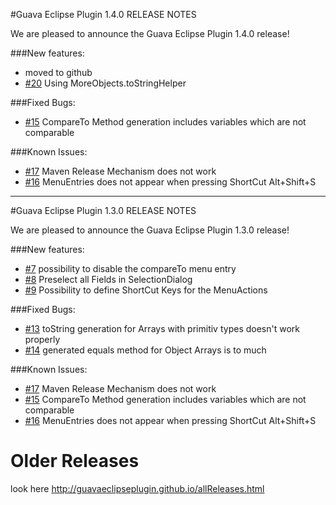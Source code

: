 #Guava Eclipse Plugin 1.4.0 RELEASE NOTES

We are pleased to announce the Guava Eclipse Plugin 1.4.0 release!

###New features:
- moved to github
- [#20](https://github.com/GuavaEclipseHelperTeam/GuavaEclipseHelper/issues/20) Using MoreObjects.toStringHelper

###Fixed Bugs:
- [#15](https://github.com/GuavaEclipseHelperTeam/GuavaEclipseHelper/issues/15) CompareTo Method generation includes variables which are not comparable

###Known Issues:
- [#17](https://github.com/GuavaEclipseHelperTeam/GuavaEclipseHelper/issues/17) Maven Release Mechanism does not work
- [#16](https://github.com/GuavaEclipseHelperTeam/GuavaEclipseHelper/issues/16) MenuEntries does not appear when pressing ShortCut Alt+Shift+S

---

#Guava Eclipse Plugin 1.3.0 RELEASE NOTES

We are pleased to announce the Guava Eclipse Plugin 1.3.0 release!

###New features:
- [#7](https://github.com/GuavaEclipseHelperTeam/GuavaEclipseHelper/issues/7) possibility to disable the compareTo menu entry
- [#8](https://github.com/GuavaEclipseHelperTeam/GuavaEclipseHelper/issues/8) Preselect all Fields in SelectionDialog
- [#9](https://github.com/GuavaEclipseHelperTeam/GuavaEclipseHelper/issues/9) Possibility to define ShortCut Keys for the MenuActions

###Fixed Bugs:
- [#13](https://github.com/GuavaEclipseHelperTeam/GuavaEclipseHelper/issues/13) toString generation for Arrays with primitiv types doesn't work properly
- [#14](https://github.com/GuavaEclipseHelperTeam/GuavaEclipseHelper/issues/14) generated equals method for Object Arrays is to much

###Known Issues:
- [#17](https://github.com/GuavaEclipseHelperTeam/GuavaEclipseHelper/issues/17) Maven Release Mechanism does not work
- [#15](https://github.com/GuavaEclipseHelperTeam/GuavaEclipseHelper/issues/15) CompareTo Method generation includes variables which are not comparable
- [#16](https://github.com/GuavaEclipseHelperTeam/GuavaEclipseHelper/issues/16) MenuEntries does not appear when pressing ShortCut Alt+Shift+S


# Older Releases
look here http://guavaeclipseplugin.github.io/allReleases.html 
